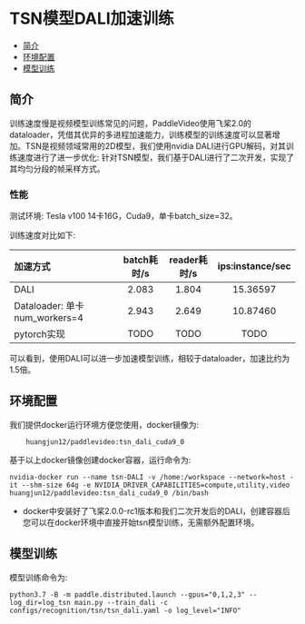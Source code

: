 # TSN模型DALI加速训练

- [简介](#简介)
- [环境配置](#环境配置)
- [模型训练](#模型训练)

## 简介
训练速度慢是视频模型训练常见的问题，PaddleVideo使用飞桨2.0的dataloader，凭借其优异的多进程加速能力，训练模型的训练速度可以显著增加。TSN是视频领域常用的2D模型，我们使用nvidia DALI进行GPU解码，对其训练速度进行了进一步优化:
针对TSN模型，我们基于DALI进行了二次开发，实现了其均匀分段的帧采样方式。

### 性能

测试环境: Tesla v100 14卡16G，Cuda9，单卡batch_size=32。

训练速度对比如下:

| 加速方式  | batch耗时/s  | reader耗时/s | ips:instance/sec |
| :--------------- | :--------: | :------------: | :------------: |
| DALI | 2.083 | 1.804 | 15.36597  |
| Dataloader:  单卡num_workers=4 | 2.943 | 2.649 | 10.87460|
| pytorch实现 | TODO | TODO | TODO |

可以看到，使用DALI可以进一步加速模型训练，相较于dataloader，加速比约为1.5倍。

## 环境配置

我们提供docker运行环境方便您使用，docker镜像为:

```
    huangjun12/paddlevideo:tsn_dali_cuda9_0
```

基于以上docker镜像创建docker容器，运行命令为:

```
nvidia-docker run --name tsn-DALI -v /home:/workspace --network=host -it --shm-size 64g -e NVIDIA_DRIVER_CAPABILITIES=compute,utility,video huangjun12/paddlevideo:tsn_dali_cuda9_0 /bin/bash
```
- docker中安装好了飞桨2.0.0-rc1版本和我们二次开发后的DALI，创建容器后您可以在docker环境中直接开始tsn模型训练，无需额外配置环境。

## 模型训练

模型训练命令为: 

```
python3.7 -B -m paddle.distributed.launch --gpus="0,1,2,3" --log_dir=log_tsn main.py --train_dali -c configs/recognition/tsn/tsn_dali.yaml -o log_level="INFO"
```









